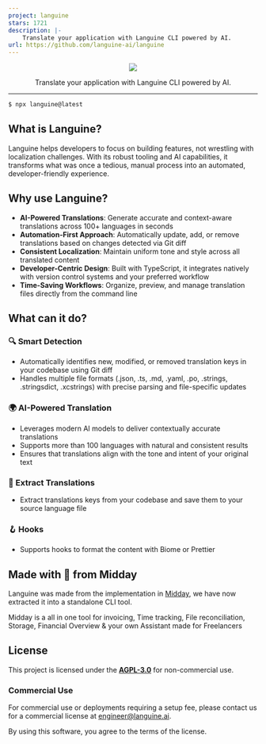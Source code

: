 ```yaml
---
project: languine
stars: 1721
description: |-
    Translate your application with Languine CLI powered by AI.
url: https://github.com/languine-ai/languine
---
```


<p align="center">
  <img src="https://github.com/midday-ai/languine/blob/main/apps/web/src/app/%5Blocale%5D/opengraph-image.png" />
</p>

<p align="center">
  Translate your application with Languine CLI powered by AI.
</p>

---

```bash
$ npx languine@latest
```

## What is Languine?

Languine helps developers to focus on building features, not wrestling with
localization challenges. With its robust tooling and AI capabilities, it
transforms what was once a tedious, manual process into an automated,
developer-friendly experience.

## Why use Languine?

- **AI-Powered Translations**: Generate accurate and context-aware translations
  across 100+ languages in seconds
- **Automation-First Approach**: Automatically update, add, or remove
  translations based on changes detected via Git diff
- **Consistent Localization**: Maintain uniform tone and style across all
  translated content
- **Developer-Centric Design**: Built with TypeScript, it integrates natively
  with version control systems and your preferred workflow
- **Time-Saving Workflows**: Organize, preview, and manage translation files
  directly from the command line

## What can it do?

### 🔍 Smart Detection

- Automatically identifies new, modified, or removed translation keys in your
  codebase using Git diff
- Handles multiple file formats (.json, .ts, .md, .yaml, .po, .strings, .stringsdict, .xcstrings) with precise parsing and
  file-specific updates

### 🌍 AI-Powered Translation

- Leverages modern AI models to deliver contextually accurate translations
- Supports more than 100 languages with natural and consistent results
- Ensures that translations align with the tone and intent of your original text

### 🔑 Extract Translations

- Extract translations keys from your codebase and save them to your source
  language file

### 🪝 Hooks

- Supports hooks to format the content with Biome or Prettier

## Made with 🤍 from Midday

Languine was made from the implementation in [Midday](https://midday.ai), we
have now extracted it into a standalone CLI tool.

Midday is a all in one tool for invoicing, Time tracking, File reconciliation,
Storage, Financial Overview & your own Assistant made for Freelancers


## License

This project is licensed under the **[AGPL-3.0](https://opensource.org/licenses/AGPL-3.0)** for non-commercial use. 

### Commercial Use

For commercial use or deployments requiring a setup fee, please contact us
for a commercial license at [engineer@languine.ai](mailto:engineer@languine.ai).

By using this software, you agree to the terms of the license.
